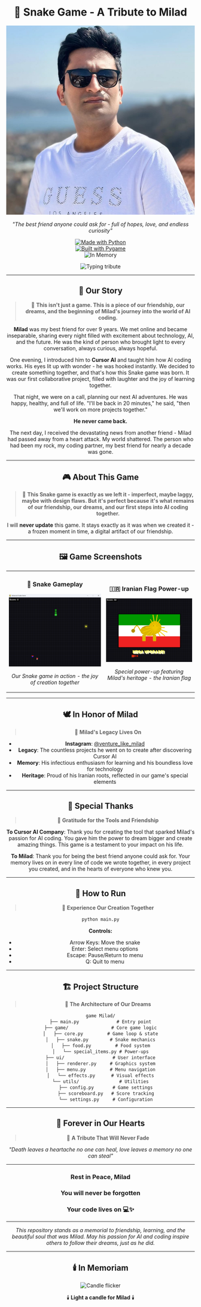 <div align="center">

# 🐍 Snake Game - A Tribute to Milad

<div align="center">

![Milad's Memory](RIP.PNG)

*"The best friend anyone could ask for - full of hopes, love, and endless curiosity"*

<!-- Tribute badges -->

[![Made with Python](https://img.shields.io/badge/Made%20with-Python-3776AB?logo=python&logoColor=white)](https://www.python.org/)  
[![Built with Pygame](https://img.shields.io/badge/Built%20with-Pygame-222222?logo=python&logoColor=white)](https://www.pygame.org/)  
![In Memory](https://img.shields.io/badge/💔-In%20Memory%20of%20Milad-critical)

<!-- A gentle, unobtrusive typing banner to add motion -->

<img src="https://readme-typing-svg.demolab.com?font=Fira+Code&pause=1600&color=F75C7E&center=true&vCenter=true&width=800&lines=In+loving+memory+of+Milad;Our+first+AI+coding+project+together;Your+curiosity+and+kindness+live+on" alt="Typing tribute" />

</div>

---

## 🌟 Our Story

> 💙 **This isn't just a game. This is a piece of our friendship, our dreams, and the beginning of Milad's journey into the world of AI coding.**

**Milad** was my best friend for over 9 years. We met online and became inseparable, sharing every night filled with excitement about technology, AI, and the future. He was the kind of person who brought light to every conversation, always curious, always hopeful.

One evening, I introduced him to **Cursor AI** and taught him how AI coding works. His eyes lit up with wonder - he was hooked instantly. We decided to create something together, and that's how this Snake game was born. It was our first collaborative project, filled with laughter and the joy of learning together.

That night, we were on a call, planning our next AI adventures. He was happy, healthy, and full of life. "I'll be back in 20 minutes," he said, "then we'll work on more projects together."

**He never came back.**

The next day, I received the devastating news from another friend - Milad had passed away from a heart attack. My world shattered. The person who had been my rock, my coding partner, my best friend for nearly a decade was gone.

---

## 🎮 About This Game

> 💜 **This Snake game is exactly as we left it - imperfect, maybe laggy, maybe with design flaws. But it's perfect because it's what remains of our friendship, our dreams, and our first steps into AI coding together.**

I will **never update** this game. It stays exactly as it was when we created it - a frozen moment in time, a digital artifact of our friendship.

---

## 🖼️ Game Screenshots

<table>
<tr>
<td align="center">

### 🎯 Snake Gameplay

![Snake Gameplay](Screenshot%202025-08-12%20204605.png)

*Our Snake game in action - the joy of creation together*

</td>
<td align="center">

### 🇮🇷 Iranian Flag Power-up

![Iranian Flag Power-up](Screenshot%202025-08-12%20204619.png)

*Special power-up featuring Milad's heritage - the Iranian flag*

</td>
</tr>
</table>

---

## 🕊️ In Honor of Milad

> 💙 **Milad's Legacy Lives On**

- **Instagram**: [@venture_like_milad](https://www.instagram.com/venture_like_milad?igsh=cG11MDN3d3R5N3Rm)
- **Legacy**: The countless projects he went on to create after discovering Cursor AI
- **Memory**: His infectious enthusiasm for learning and his boundless love for technology
- **Heritage**: Proud of his Iranian roots, reflected in our game's special elements

---

## 💝 Special Thanks

> 💖 **Gratitude for the Tools and Friendship**

**To Cursor AI Company**: Thank you for creating the tool that sparked Milad's passion for AI coding. You gave him the power to dream bigger and create amazing things. This game is a testament to your impact on his life.

**To Milad**: Thank you for being the best friend anyone could ask for. Your memory lives on in every line of code we wrote together, in every project you created, and in the hearts of everyone who knew you.

---

## 🎯 How to Run

> 💚 **Experience Our Creation Together**

```bash
python main.py
```

**Controls:**
- Arrow Keys: Move the snake
- Enter: Select menu options
- Escape: Pause/Return to menu
- Q: Quit to menu

---

## 🏗️ Project Structure

> 💛 **The Architecture of Our Dreams**

```
game Milad/
├── main.py              # Entry point
├── game/                # Core game logic
│   ├── core.py         # Game loop & state
│   ├── snake.py        # Snake mechanics
│   ├── food.py         # Food system
│   └── special_items.py # Power-ups
├── ui/                  # User interface
│   ├── renderer.py     # Graphics system
│   ├── menu.py         # Menu navigation
│   └── effects.py      # Visual effects
└── utils/               # Utilities
    ├── config.py       # Game settings
    ├── scoreboard.py   # Score tracking
    └── settings.py     # Configuration
```

---

## 🌅 Forever in Our Hearts

> 💙 **A Tribute That Will Never Fade**

*"Death leaves a heartache no one can heal, love leaves a memory no one can steal"*

---

### **Rest in Peace, Milad**  
### **You will never be forgotten**  
### **Your code lives on** 💻✨

---

*This repository stands as a memorial to friendship, learning, and the beautiful soul that was Milad. May his passion for AI and coding inspire others to follow their dreams, just as he did.*

---

## 🕯️ In Memoriam

<div align="center">

<img src="https://media2.giphy.com/media/v1.Y2lkPTc5MGI3NjExNm5jZmIyaDdyaWVlM2Q1NXljZjJ0bnJoM2VxaTRwNHJyeTJqdXE0YSZlcD12MV9pbnRlcm5hbF9naWZfYnlfaWQmY3Q9Zw/3o7qDKhQL9dMumz3kk/giphy.gif" alt="Candle flicker" width="120"/><br/>

🕯️ **Light a candle for Milad** 🕯️

</div>

</div> 